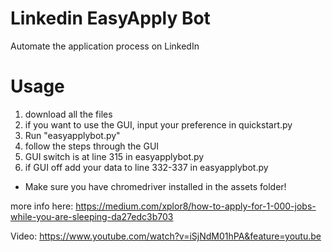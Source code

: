 # Linkedin EasyApply Bot
Automate the application process on LinkedIn

# Usage
1. download all the files
2. if you want to use the GUI, input your preference in quickstart.py
3. Run "easyapplybot.py"
4. follow the steps through the GUI
5. GUI switch is at line 315 in easyapplybot.py
6. if GUI off add your data to line 332-337 in easyapplybot.py

* Make sure you have chromedriver installed in the assets folder!

more info here: https://medium.com/xplor8/how-to-apply-for-1-000-jobs-while-you-are-sleeping-da27edc3b703

Video: https://www.youtube.com/watch?v=iSjNdM01hPA&feature=youtu.be
